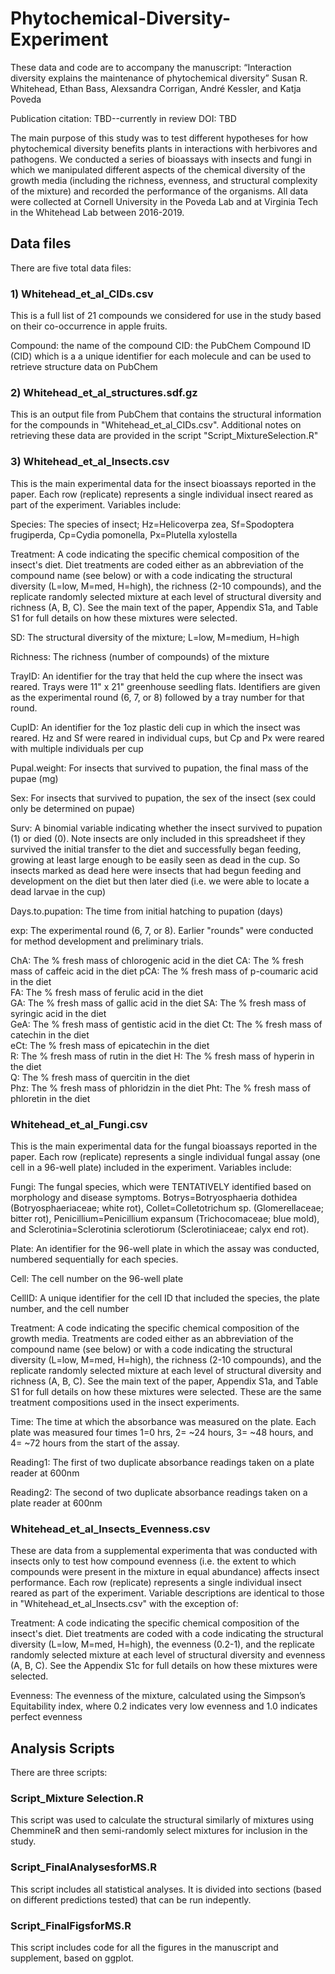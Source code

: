 # Phytochemical-Diversity-Experiment

These data and code are to accompany the manuscript: “Interaction diversity explains the maintenance of phytochemical diversity”
Susan R. Whitehead, Ethan Bass, Alexsandra Corrigan, André Kessler, and Katja Poveda

Publication citation: TBD--currently in review
DOI: TBD

The main purpose of this study was to test different hypotheses for how phytochemical diversity benefits plants in interactions with herbivores and pathogens. We conducted a series of bioassays with insects and fungi in which we manipulated different aspects of the chemical diversity of the growth media (including the richness, evenness, and structural complexity of the mixture) and recorded the performance of the organisms.  All data were collected at Cornell University in the Poveda Lab and at Virginia Tech in the Whitehead Lab between 2016-2019.

## Data files

There are five total data files:

### 1) Whitehead_et_al_CIDs.csv 
This is a full list of 21 compounds we considered for use in the study based on their co-occurrence in apple fruits. 

Compound: the name of the compound
CID: the PubChem Compound ID (CID) which is a a unique identifier for each molecule and can be used to retrieve structure data on PubChem

### 2) Whitehead_et_al_structures.sdf.gz
This is an output file from PubChem that contains the structural information for the compounds in "Whitehead_et_al_CIDs.csv". Additional notes on retrieving these data are provided in the script "Script_MixtureSelection.R"

### 3) Whitehead_et_al_Insects.csv
This is the main experimental data for the insect bioassays reported in the paper. Each row (replicate) represents a single individual insect reared as part of the experiment. Variables include:

Species: The species of insect; Hz=Helicoverpa zea, Sf=Spodoptera frugiperda, Cp=Cydia pomonella, Px=Plutella xylostella	

Treatment: A code indicating the specific chemical composition of the insect's diet. Diet treatments are coded either as an abbreviation of the compound name (see below) or with a code indicating the structural diversity (L=low, M=med, H=high), the richness (2-10 compounds), and the replicate randomly selected mixture at each level of structural diversity and richness (A, B, C). See the main text of the paper, Appendix S1a, and Table S1 for full details on how these mixtures were selected.

SD:	The structural diversity of the mixture; L=low, M=medium, H=high

Richness: The richness (number of compounds) of the mixture

TrayID: An identifier for the tray that held the cup where the insect was reared. Trays were 11" x 21" greenhouse seedling flats. Identifiers are given as the experimental round (6, 7, or 8) followed by a tray number for that round.

CupID: An identifier for the 1oz plastic deli cup in which the insect was reared. Hz and Sf were reared in individual cups, but Cp and Px were reared with multiple individuals per cup

Pupal.weight: For insects that survived to pupation, the final mass of the pupae (mg)

Sex: For insects that survived to pupation, the sex of the insect (sex could only be determined on pupae)

Surv: A binomial variable indicating whether the insect survived to pupation (1) or died (0). Note insects are only included in this spreadsheet if they survived the initial transfer to the diet and successfully began feeding, growing at least large enough to be easily seen as dead in the cup. So insects marked as dead here were insects that had begun feeding and development on the diet but then later died (i.e. we were able to locate a dead larvae in the cup)

Days.to.pupation: The time from initial hatching to pupation (days)

exp: The experimental round (6, 7, or 8). Earlier "rounds" were conducted for method development and preliminary trials.

ChA: The % fresh mass of chlorogenic acid in the diet
CA:	The % fresh mass of caffeic acid in the diet
pCA: The % fresh mass of p-coumaric acid in the diet	
FA: The % fresh mass of ferulic acid in the diet	
GA: The % fresh mass of gallic acid in the diet	
SA: The % fresh mass of syringic acid in the diet	
GeA: The % fresh mass of gentistic acid in the diet	
Ct: The % fresh mass of catechin in the diet	
eCt: The % fresh mass of epicatechin in the diet	
R: The % fresh mass of rutin in the diet
H: The % fresh mass of hyperin in the diet	
Q: The % fresh mass of quercitin in the diet	
Phz: The % fresh mass of phloridzin in the diet	
Pht: The % fresh mass of phloretin in the diet

### Whitehead_et_al_Fungi.csv
This is the main experimental data for the fungal bioassays reported in the paper. Each row (replicate) represents a single individual fungal assay (one cell in a 96-well plate) included in the experiment. Variables include:

Fungi: The fungal species, which were TENTATIVELY identified based on morphology and disease symptoms. Botrys=Botryosphaeria dothidea (Botryosphaeriaceae; white rot), Collet=Colletotrichum sp. (Glomerellaceae; bitter rot), Penicillium=Penicillium expansum (Trichocomaceae; blue mold), and Sclerotinia=Sclerotinia sclerotiorum (Sclerotiniaceae; calyx end rot). 

Plate:	An identifier for the 96-well plate in which the assay was conducted, numbered sequentially for each species. 

Cell:	The cell number on the 96-well plate

CellID:	A unique identifier for the cell ID that included the species, the plate number, and the cell number

Treatment: A code indicating the specific chemical composition of the growth media. Treatments are coded either as an abbreviation of the compound name (see below) or with a code indicating the structural diversity (L=low, M=med, H=high), the richness (2-10 compounds), and the replicate randomly selected mixture at each level of structural diversity and richness (A, B, C). See the main text of the paper, Appendix S1a, and Table S1 for full details on how these mixtures were selected. These are the same treatment compositions used in the insect experiments.

Time:	The time at which the absorbance was measured on the plate. Each plate was measured four times 1=0 hrs, 2= ~24 hours, 3= ~48 hours, and 4= ~72 hours from the start of the assay.

Reading1:	The first of two duplicate absorbance readings taken on a plate reader at 600nm

Reading2: The second of two duplicate absorbance readings taken on a plate reader at 600nm


### Whitehead_et_al_Insects_Evenness.csv
These are data from a supplemental experimenta that was conducted with insects only to test how compound evenness (i.e. the extent to which compounds were present in the mixture in equal abundance) affects insect performance. Each row (replicate) represents a single individual insect reared as part of the experiment. Variable descriptions are identical to those in "Whitehead_et_al_Insects.csv" with the exception of: 

Treatment: A code indicating the specific chemical composition of the insect's diet. Diet treatments are coded with a code indicating the structural diversity (L=low, M=med, H=high), the evenness (0.2-1), and the replicate randomly selected mixture at each level of structural diversity and evenness (A, B, C). See the Appendix S1c for full details on how these mixtures were selected.

Evenness: The evenness of the mixture, calculated using the Simpson’s Equitability index, where 0.2 indicates very low evenness and 1.0 indicates perfect evenness


## Analysis Scripts

There are three scripts:

### Script_Mixture Selection.R
This script was used to calculate the structural similarly of mixtures using ChemmineR and then semi-randomly select mixtures for inclusion in the study.

### Script_FinalAnalysesforMS.R
This script includes all statistical analyses. It is divided into sections (based on different predictions tested) that can be run indepently.

### Script_FinalFigsforMS.R
This script includes code for all the figures in the manuscript and supplement, based on ggplot.
